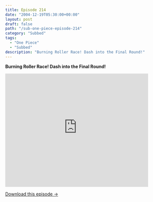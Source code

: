 ```yaml
---
title: Episode 214
date: "2004-12-19T05:30:00+00:00"
layout: post
draft: false
path: "/sub-one-piece-episode-214"
category: "Subbed"
tags:
  - "One Piece"
  - "Subbed"
description: "Burning Roller Race! Dash into the Final Round!"
---
```


**Burning Roller Race! Dash into the Final Round!**

<iframe width="640" height="360" src="https://www.rapidvideo.com/e/FXQGUAF2YS" frameborder="0" marginwidth=0 marginheight=0 scrolling=no allowfullscreen style="max-width:90%;"></iframe>

<a href="http://ouo.io/qs/eCodkFEQ?s=https://www.rapidvideo.com/d/FXQGUAF2YS" class="styled_a">Download this episode →</a>

